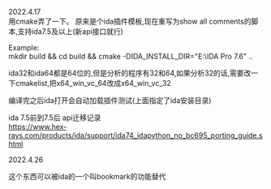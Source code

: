 2022.4.17   
用cmake弄了一下。 原来是个ida插件模板,现在重写为show all comments的脚本,支持ida7.5及以上(新api接口就行)



Example:  
mkdir build && cd build && cmake -DIDA_INSTALL_DIR="E:\IDA Pro 7.6" ..


ida32和ida64都是64位的,但是分析的程序有32和64,如果分析32的话,需要改一下cmakelist,把x64_win_vc_64改成x64_win_vc_32


编译完之后ida打开会自动加载插件测试(上面指定了ida安装目录)



ida 7.5前到7.5后 api迁移记录  
https://www.hex-rays.com/products/ida/support/ida74_idapython_no_bc695_porting_guide.shtml



2022.4.26  

这个东西可以被ida的一个叫bookmark的功能替代

